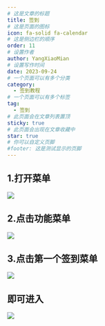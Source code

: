 ```yaml
---
# 这是文章的标题
title: 签到
# 这是页面的图标
icon: fa-solid fa-calendar
# 这是侧边栏的顺序
order: 11
# 设置作者
author: YangXiaoMian
# 设置写作时间
date: 2023-09-24
# 一个页面可以有多个分类
category:
  - 签到教程
# 一个页面可以有多个标签
tag:
  - 签到
# 此页面会在文章列表置顶
sticky: true
# 此页面会出现在文章收藏中
star: true
# 你可以自定义页脚
#footer: 这是测试显示的页脚
---
```


## **1.打开菜单**
![](https://m1.miaomc.cn/uploads/20230924_65102774d905b.png)

## **2.点击功能菜单**
![](https://m1.miaomc.cn/uploads/20230925_6511870856591.png)

## **3.点击第一个签到菜单**
![](https://m1.miaomc.cn/uploads/20230925_6511872d2c405.png)

## **即可进入**
![](https://m1.miaomc.cn/uploads/20230925_6511874ae6d60.png)

